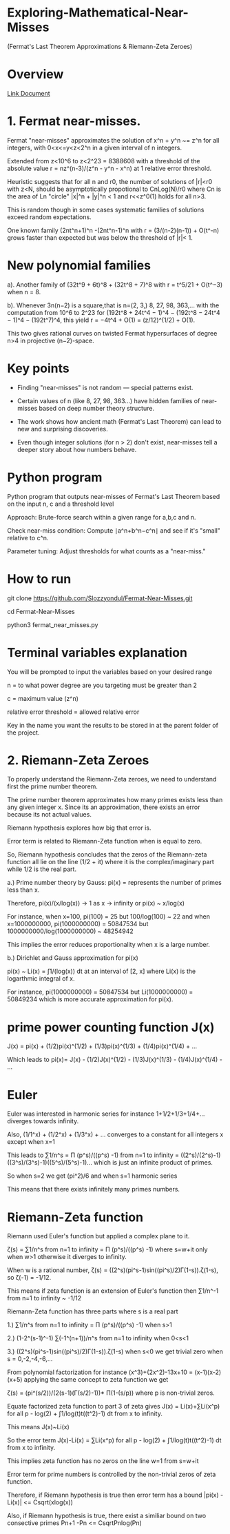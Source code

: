 # Exploring-Mathematical-Near-Misses
(Fermat's Last Theorem Approximations &amp; Riemann-Zeta Zeroes)


# Overview 

[Link Document](https://people.math.harvard.edu/~elkies/ferm.html)

# 1. Fermat near-misses.

Fermat "near-misses" approximates the solution of x^n + y^n ~= z^n for all integers, with 0<x<=y<z<2^n in a given interval of n integers.

Extended from z<10^6 to z<2^23 = 8388608 with a threshold of the absolute value r = nz^(n-3)/(z^n - y^n - x^n) at 1 relative error threshold.

Heuristic suggests that for all n and r0, the number of solutions of |r|<r0 with z<N, should be asymptotically propotional to CnLog(N)/r0 where Cn is the area of Ln "circle" |x|^n + |y|^n < 1 and r<<z^0(1) holds for all n>3.

This is random though in some cases systematic families of solutions exceed random expectations.

One known family (2nt^n+1)^n -(2nt^n-1)^n with r = (3/(n-2)(n-1)) + O(t^-n) grows faster than expected but was below the threshold of |r|< 1.

# New polynomial families
a). Another family of (32t^9 + 6t)^8 + (32t^8 + 7)^8 with r = t^5/21 + O(t^−3) when n = 8. 

b). Whenever 3n(n−2) is a square,that is n=(2, 3,) 8, 27, 98, 363,... with the computation from 10^6 to 2^23 for (192t^8 + 24t^4 − 1)^4 − (192t^8 − 24t^4 − 1)^4 − (192t^7)^4, this yield r = −4t^4 + O(1) = (z/12)^(1/2) + O(1). 

This two gives rational curves on twisted Fermat hypersurfaces of degree n>4 in projective (n−2)-space.

# Key points 
- Finding "near-misses" is not random — special patterns exist.

- Certain values of n (like 8, 27, 98, 363...) have hidden families of near-misses based on deep number theory structure.

- The work shows how ancient math (Fermat's Last Theorem) can lead to new and surprising discoveries.

- Even though integer solutions (for n > 2) don't exist, near-misses tell a deeper story about how numbers behave.

# Python program 
Python program that outputs near-misses of Fermat's Last Theorem based on the input n, c and a threshold level

Approach:
Brute-force search within a given range for a,b,c and n.

Check near-miss condition: Compute ∣a^n+b^n−c^n∣ and see if it's "small" relative to c^n.

Parameter tuning: Adjust thresholds for what counts as a "near-miss."

# How to run 
git clone https://github.com/Slozzyondul/Fermat-Near-Misses.git

cd Fermat-Near-Misses

python3 fermat_near_misses.py

# Terminal variables explanation
You will be prompted to input the variables based on your desired range 

n = to what power degree are you targeting must be greater than 2

c = maximum value (z^n)

relative error threshold = allowed relative error

Key in the name you want the results to be stored in at the parent folder of the project.



# 2. Riemann-Zeta Zeroes

To properly understand the Riemann-Zeta zeroes, we need to understand first the prime number theorem.

The prime number theorem approximates how many primes exists less than any given integer x. Since its an approximation, there exists an error because its not actual values.

Riemann hypothesis explores how big that error is.

Error term is related to Riemann-Zeta function when is equal to zero.

So, Riemann hypothesis concludes that the zeros of the Riemann-zeta function all lie on the line (1/2 + it) where it is the complex/imaginary part while 1/2 is the real part.

a.) Prime number theory by Gauss: pi(x) = represents the number of primes less than x.

Therefore, pi(x)/(x/log(x)) -> 1 as x -> infinity or pi(x) ~ x/log(x)

For instance, when x=100, pi(100) = 25 but 100/log(100) ~ 22 and when x=1000000000, pi(1000000000) = 50847534 but 1000000000/log(1000000000) ~ 48254942

This implies the error reduces proportionality when x is a large number.

b.) Dirichlet and Gauss approximation for pi(x) 

pi(x) ~ Li(x) =  ∫1/(log(x)) dt  at an interval of [2, x] where Li(x) is the logarthmic integral of x.

For instance, pi(1000000000) = 50847534 but Li(1000000000) = 50849234 which is more accurate approximation for pi(x).

# prime power counting function J(x)

J(x) = pi(x) + (1/2)pi(x)^(1/2) + (1/3)pi(x)^(1/3) + (1/4)pi(x)^(1/4) + ... 

Which leads to pi(x)= J(x) - (1/2)J(x)^(1/2) - (1/3)J(x)^(1/3) - (1/4)J(x)^(1/4) - ...

# Euler 
Euler was interested in harmonic series for instance 1+1/2+1/3+1/4+... diverges towards infinity.

Also, (1/1^x) + (1/2^x) + (1/3^x) + ... converges to a constant for all integers x except when x=1

This leads to ∑1/n^s = Π (p^s)/((p^s) -1) from n=1 to infinity = ((2^s)/(2^s)-1)((3^s)/(3^s)-1)((5^s)/(5^s)-1)... which is just an infinite product of primes.

So when s=2 we get (pi^2)/6 and when s=1 harmonic series

This means that there exists infinitely many primes numbers.

# Riemann-Zeta function
Riemann used Euler's function but applied a complex plane to it.

ζ(s) = ∑1/n^s from n=1 to infinity = Π (p^s)/((p^s) -1)  where s=w+it only when w>1 otherwise it diverges to infinity.

When w is a rational number, ζ(s) = ((2^s)(pi^s-1)sin((pi^s)/2)Γ(1-s)).ζ(1-s), so ζ(-1) = -1/12.

This means if zeta function is an extension of Euler's function then ∑1/n^-1 from n=1 to infinity ~ -1/12

Riemann-Zeta function has three parts where s is a real part

1.) ∑1/n^s from n=1 to infinity = Π (p^s)/((p^s) -1) when s>1

2.) (1-2^(s-1)^-1) ∑(-1^(n+1))/n^s from n=1 to infinity when 0<s<1 

3.) ((2^s)(pi^s-1)sin((pi^s)/2)Γ(1-s)).ζ(1-s) when s<0 we get trivial zero when s = 0,-2,-4,-6,...


From polynomial factorization for instance (x^3)+(2x^2)-13x+10 = (x-1)(x-2)(x+5) applying the same concept to zeta function we get

ζ(s) = (pi^(s/2))/(2(s-1)(Γ(s/2)-1))* Π(1-(s/p)) where p is non-trivial zeros.

Equate factorized zeta function to part 3 of zeta gives J(x) = Li(x)+∑Li(x^p) for all p - log(2) + ∫1/log(t)t((t^2)-1) dt from x to infinity.

This means J(x)~Li(x)

So the error term J(x)-Li(x) = ∑Li(x^p) for all p - log(2) + ∫1/log(t)t((t^2)-1) dt from x to infinity.

This implies zeta function has no zeros on the line  w=1 from s=w+it

Error term for prime numbers is controlled by the non-trivial zeros of zeta function.

Therefore, if Riemann hypothesis is true then error term has a bound |pi(x) - Li(x)| <= Csqrt(xlog(x))

Also, if Riemann hypothesis is true, there exist a similiar bound on two consective primes  Pn+1 -Pn <= CsqrtPnlog(Pn)




 
